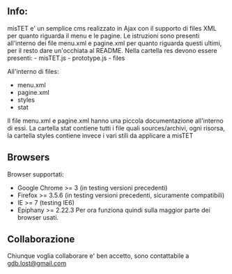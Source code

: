 <h2>Info:</h2>
misTET e' un semplice cms realizzato in Ajax con il supporto di files XML per quanto riguarda il menu e le pagine. Le istruzioni sono presenti all'interno dei file menu.xml e pagine.xml per quanto riguarda questi ultimi, per il resto dare un'occhiata al README. Nella cartella res devono essere presenti:
- misTET.js
- prototype.js
- files

All'interno di files:
- menu.xml
- pagine.xml
- styles
- stat

Il file menu.xml e pagine.xml hanno una piccola documentazione all'interno di essi. La cartella stat contiene tutti i file quali sources/archivi, ogni risorsa, la cartella styles contiene invece i vari stili da applicare a misTET

<h2>Browsers</h2>

Browser supportati:
- Google Chrome >= 3 (in testing versioni precedenti)
- Firefox >= 3.5.6 (in testing versioni precedenti, sicuramente compatibili)
- IE >= 7 (testing IE6)
- Epiphany >= 2.22.3
Per ora funziona quindi sulla maggior parte dei browser usati.

<h2>Collaborazione</h2>

Chiunque voglia collaborare e' ben accetto, sono contattabile a gdb.lost@gmail.com 
